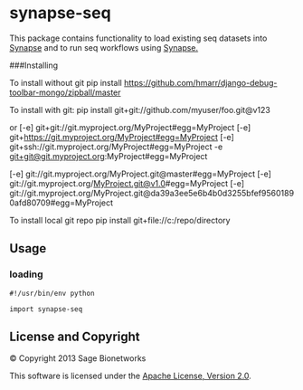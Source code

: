 synapse-seq
===========

This package contains functionality to load existing seq datasets into [Synapse](https://www.synapse.org/) and to run seq workflows using [Synapse.](https://www.synapse.org/)



###Installing

To install without git
    pip install https://github.com/hmarr/django-debug-toolbar-mongo/zipball/master

To install with git:
    pip install git+git://github.com/myuser/foo.git@v123

or
[-e] git+git://git.myproject.org/MyProject#egg=MyProject
[-e] git+https://git.myproject.org/MyProject#egg=MyProject
[-e] git+ssh://git.myproject.org/MyProject#egg=MyProject
-e git+git@git.myproject.org:MyProject#egg=MyProject

[-e] git://git.myproject.org/MyProject.git@master#egg=MyProject
[-e] git://git.myproject.org/MyProject.git@v1.0#egg=MyProject
[-e] git://git.myproject.org/MyProject.git@da39a3ee5e6b4b0d3255bfef95601890afd80709#egg=MyProject


To install local git repo
    pip install git+file://c:/repo/directory

Usage
------------------

### loading
    #!/usr/bin/env python

    import synapse-seq



License and Copyright
---------------------

&copy; Copyright 2013 Sage Bionetworks

This software is licensed under the [Apache License, Version 2.0](http://www.apache.org/licenses/LICENSE-2.0).
